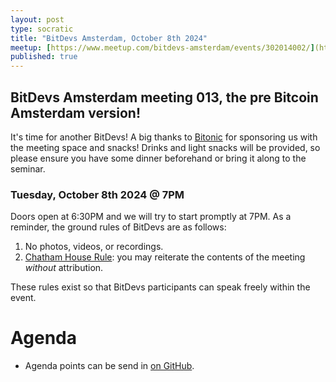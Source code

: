 ```yaml
---
layout: post
type: socratic
title: "BitDevs Amsterdam, October 8th 2024"
meetup: [https://www.meetup.com/bitdevs-amsterdam/events/302014002/](https://www.meetup.com/bitdevs-amsterdam/events/303387233)
published: true
---
```


## BitDevs Amsterdam meeting 013, the pre Bitcoin Amsterdam version!

It's time for another BitDevs! A big thanks to [Bitonic](https://bitonic.nl/) for sponsoring us with the meeting space and snacks! Drinks and light snacks will be provided, so please ensure you have some dinner beforehand or bring it along to the seminar.

### Tuesday, October 8th 2024 @ 7PM

Doors open at 6:30PM and we will try to start promptly at 7PM. As a reminder, the ground rules of BitDevs are as follows:

1. No photos, videos, or recordings.
1. [Chatham House Rule](https://en.wikipedia.org/wiki/Chatham_House_Rule): you may
   reiterate the contents of the meeting *without* attribution.

These rules exist so that BitDevs participants can speak freely within the event.

# Agenda

* Agenda points can be send in [on GitHub](https://github.com/bitdevsamsterdam/bitdevsamsterdam.github.io/issues/26).
